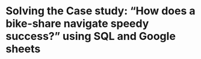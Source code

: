 # Solving the Case study: “How does a bike-share navigate speedy success?” using SQL and Google sheets
